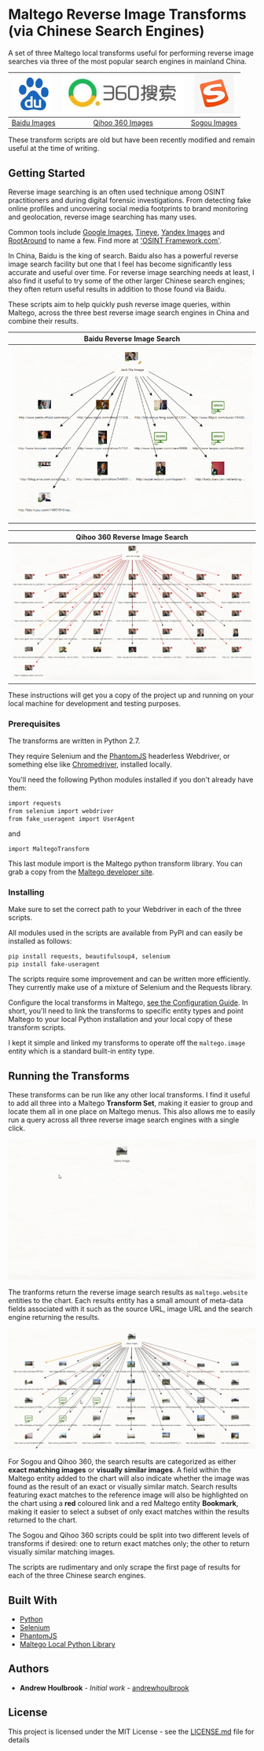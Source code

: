 # Maltego Reverse Image Transforms (via Chinese Search Engines)

A set of three Maltego local transforms useful for performing reverse image searches via three of the most popular search engines in mainland China. 

<p align="center">

![Baidu Images](/doc/baidu.jpg)            | ![Qihoo 360 Images](/doc/so360.jpg)       | ![Sogou Images](/doc/sogou.jpg)           |  
:-----------------------------------------:|:-----------------------------------------:|:-----------------------------------------:|
[Baidu Images](https://images.baidu.com/)  | [Qihoo 360 Images](http://images.so.com/) | [Sogou Images](https://image.sogou.com/)  |

</p>

These transform scripts are old but have been recently modified and remain useful at the time of writing.  

## Getting Started

Reverse image searching is an often used technique among OSINT practitioners and during digital forensic investigations. From detecting fake online profiles and uncovering social media footprints to brand monitoring and geolocation, reverse image searching has many uses.  

Common tools include [Google Images](http://images.google.com), [Tineye](https://www.tineye.com), [Yandex Images](https://yandex.ru/images/) and [RootAround](http://rootabout.com/) to name a few. Find more at ['OSINT Framework.com'](https://osintframework.com/). 

In China, Baidu is the king of search. Baidu also has a powerful reverse image search facility but one that I feel has become significantly less accurate and useful over time. For reverse image searching needs at least, I also find it useful to try some of the other larger Chinese search engines; they often return useful results in addition to those found via Baidu. 

These scripts aim to help quickly push reverse image queries, within Maltego, across the three best reverse image search engines in China and combine their results.  

<p align="center">

Baidu Reverse Image Search                        |
:------------------------------------------------:|
![Baidu - Jack Ma Test Image](/doc/jack_baidu.png)|

Qihoo 360 Reverse Image Search                    |
:------------------------------------------------:|
![360 - Jack Ma Test Image](/doc/jack_360.png)    |

</p>

These instructions will get you a copy of the project up and running on your local machine for development and testing purposes.

### Prerequisites

The transforms are written in Python 2.7.

They require Selenium and the [PhantomJS](http://phantomjs.org/) headerless Webdriver, or something else like [Chromedriver](https://sites.google.com/a/chromium.org/chromedriver/), installed locally.  

You'll need the following Python modules installed if you don't already have them:

```
import requests
from selenium import webdriver
from fake_useragent import UserAgent
```
and

```
import MaltegoTransform
```

This last module import is the Maltego python transform library. You can grab a copy from the [Maltego developer site](https://docs.maltego.com/helpdesk/attachments/2015007304961). 

### Installing

Make sure to set the correct path to your Webdriver in each of the three scripts.

All modules used in the scripts are available from PyPI and can easily be installed as follows:

```
pip install requests, beautifulsoup4, selenium
pip install fake-useragent
```

The scripts require some improvement and can be written more efficiently. They currently make use of a mixture of Selenium and the Requests library. 

Configure the local transforms in Maltego, [see the Configuration Guide](https://docs.maltego.com/support/solutions/articles/15000010781-local-transforms). In short, you'll need to link the transforms to specific entity types and point Maltego to your local Python installation and your local copy of these transform scripts. 

I kept it simple and linked my transforms to operate off the ```maltego.image``` entity which is a standard built-in entity type. 

## Running the Transforms

These transforms can be run like any other local transforms. I find it useful to add all three into a Maltego **Transform Set**, making it easier to group and locate them all in one place on Maltego menus. This also allows me to easily run a query across all three reverse image search engines with a single click.  

<p align="center">
  <img src="/doc/news_image1.gif"/>
</p>

The tranforms return the reverse image search results as ```maltego.website``` entities to the chart. Each results entity has a small amount of meta-data fields associated with it such as the source URL, image URL and the search engine returning the results.

<p align="center">
  <img src="/doc/news_image2.gif"/>
</p>

For Sogou and Qihoo 360, the search results are categorized as either **exact matching images** or **visually similar images**. A field within the Maltego entity added to the chart will also indicate whether the image was found as the result of an exact or visually similar match. Search results featuring exact matches to the reference image will also be highlighted on the chart using a **red** coloured link and a red Maltego entity **Bookmark**, making it easier to select a subset of only exact matches within the results returned to the chart. 

The Sogou and Qihoo 360 scripts could be split into two different levels of transforms if desired: one to return exact matches only; the other to return visually similar matching images.  

The scripts are rudimentary and only scrape the first page of results for each of the three Chinese search engines.  

## Built With

* [Python](http://www.python.org)
* [Selenium](https://www.seleniumhq.org/)
* [PhantomJS](http://phantomjs.org/)
* [Maltego Local Python Library](https://docs.maltego.com/support/solutions/articles/15000019558-python-local-library-reference)

## Authors

* **Andrew Houlbrook** - *Initial work* - [andrewhoulbrook](https://github.com/andrewhoulbrook)

## License

This project is licensed under the MIT License - see the [LICENSE.md](LICENSE.md) file for details